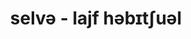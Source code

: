 ---
layout: album
title: selvə - lajf həbɪtʃuəl
description: lajf həbɪtʃuəl
modified: 2015-01-07
tags: [screamo, postpunk, italy]
comments: false
share: false
albumid: 3352104068
facebook: https://www.facebook.com/selvapbs
bandcamp: http://selvapbs.bandcamp.com/
myspace:
image:
  feature: content/selva/logo.jpg
---